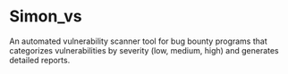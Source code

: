 # Simon_vs
 An automated vulnerability scanner tool for bug bounty programs that categorizes vulnerabilities by severity (low, medium, high) and generates detailed reports.
